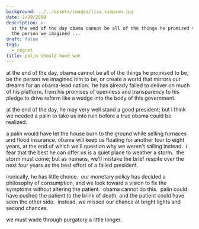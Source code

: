 ```yaml
---
background: ../../assets/images/lisa_simpson.jpg
date: 2/28/2009
description: >-
  at the end of the day obama cannot be all of the things he promised to be be
  the person we imagined ...
draft: false
tags:
  - regret
title: palin should have won
---
```

  
at the end of the day, obama cannot be all of the things he promised to be, be the person we imagined him to be, or create a world that mirrors our dreams for an obama-lead nation.  he has already failed to deliver on much of his platform, from his promises of openness and transparency to his pledge to drive reform like a wedge into the body of this government.  
  
at the end of the day, he may very well stand a good president; but i think we needed a palin to take us into ruin before a true obama could be realized.  
  
a palin would have let the house burn to the ground while selling furnaces and flood insurance. obama will keep us floating for another four to eight years, at the end of which we'll question why we weren't sailing instead.  i fear that the best he can offer us is a quiet place to weather a storm.  the storm must come; but as humans, we'll mistake the brief respite over the next four years as the best effort of a failed president.  
  
ironically, he has little choice.  our monetary policy has decided a philosophy of consumption, and we look toward a vision to fix the symptoms without altering the patient.  obama cannot do this.  palin could have pushed the patient to the brink of death, and the patient could have seen the other side.  instead, we missed our chance at bright lights and second chances.  
  
we must wade through purgatory a little longer.  
